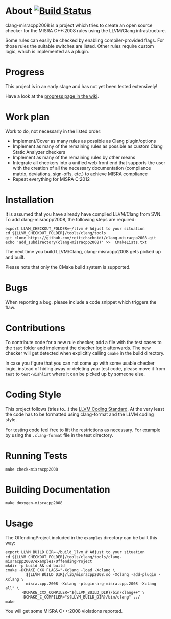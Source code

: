 About [![Build Status](https://travis-ci.org/rettichschnidi/clang-misracpp2008.svg?branch=master)](https://travis-ci.org/rettichschnidi/clang-misracpp2008)
=====

clang-misracpp2008 is a project which tries to create an open source checker for
the MISRA C++:2008 rules using the LLVM/Clang infrastructure.

Some rules can easily be checked by enabling compiler-provided flags. For those
rules the suitable switches are listed. Other rules require custom logic, which
is implemented as a plugin.

Progress
========
This project is in an early stage and has not yet been tested extensively!

Have a look at the [progress page in the wiki](https://github.com/rettichschnidi/clang-misracpp2008/wiki/Progress).

Work plan
=========
Work to do, not necessarly in the listed order:

- Implement/Cover as many rules as possible as Clang plugin/options
- Implement as many of the remaining rules as possible as custom Clang Static Analyzer checkers
- Implement as many of the remaining rules by other means
- Integrate all checkers into a unified web front end that supports the user with the creation of all the necessary documentation (compliance matrix, deviations, sign-offs, etc.)  to achieve MISRA compliance
- Repeat everything for MISRA C:2012

Installation
============
It is assumed that you have already have compiled LLVM/Clang from SVN. To add
clang-misracpp2008, the following steps are required:

    export LLVM_CHECKOUT_FOLDER=~/llvm # Adjust to your situation
    cd ${LLVM_CHECKOUT_FOLDER}/tools/clang/tools
    git clone https://github.com/rettichschnidi/clang-misracpp2008.git
    echo 'add_subdirectory(clang-misracpp2008)' >>  CMakeLists.txt

The next time you build LLVM/Clang, clang-misracpp2008 gets picked up and built.

Please note that only the CMake build system is supported.

Bugs
====
When reporting a bug, please include a code snippet which triggers the flaw.

Contributions
=============
To contribute code for a new rule checker, add a file with the test cases to the
`test` folder and implement the checker logic afterwards. The new checker will
get detected when explicitly calling `cmake` in the build directory.

In case you figure that you can not come up with some usable checker logic,
instead of hiding away or deleting your test code, please move it from `test` to
`test-wishlist` where it can be picked up by someone else.

Coding Style
============
This project follows (tries to...) the [LLVM Coding Standard](http://llvm.org/docs/CodingStandards.html).
At the very least the code has to be formatted using clang-format and the LLVM
coding style.

For testing code feel free to lift the restrictions as necessary. For example by
using the `.clang-format` file in the test directory.

Running Tests
=============
`make check-misracpp2008`

Building Documentation
======================
`make doxygen-misracpp2008`

Usage
=====
The OffendingProject included in the `examples` directory can be built this way:

    export LLVM_BUILD_DIR=~/build_llvm # Adjust to your situation
    cd ${LLVM_CHECKOUT_FOLDER}/tools/clang/tools/clang-misracpp2008/examples/OffendingProject
    mkdir -p build && cd build
    cmake -DCMAKE_CXX_FLAGS="-Xclang -load -Xclang \
             ${LLVM_BUILD_DIR}/lib/misracpp2008.so -Xclang -add-plugin -Xclang \
             misra.cpp.2008 -Xclang -plugin-arg-misra.cpp.2008 -Xclang all" \
           -DCMAKE_CXX_COMPILER="${LLVM_BUILD_DIR}/bin/clang++" \
           -DCMAKE_C_COMPILER="${LLVM_BUILD_DIR}/bin/clang" ../
    make

You will get some MISRA C++:2008 violations reported.

